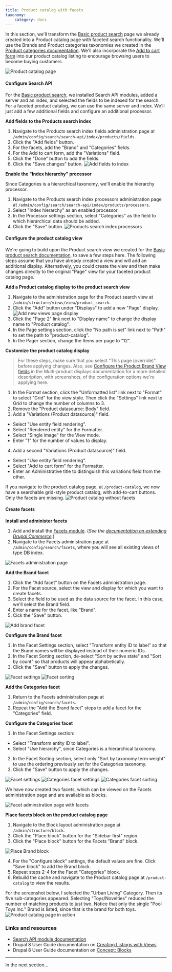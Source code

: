 ```yaml
---
title: Product catalog with facets
taxonomy:
    category: docs
---
```


In this section, we'll transform the [Basic product search](../01.product-search) page we already created into a Product catalog page with faceted search functionality. We'll use the Brands and Product categories taxonomies we created in the [Product categories documentation](../../02.product-architecture/03.product-categories). We'll also incorporate the [Add to cart form](../../04.displaying-products/02.add-to-cart-form) into our product catalog listing to encourage browsing users to become buying customers.

![Product catalog page](../../images/product-catalog.jpg)

#### Configure Search API
For the [Basic product search](../01.product-search), we installed Search API modules, added a server and an index, and selected the fields to be indexed for the search. For a faceted product catalog, we can use the same server and index. We'll just add a few additional fields and configure an additional processor.

**Add fields to the Products search index**
1. Navigate to the Products search index fields administration page at `/admin/config/search/search-api/index/products/fields`.
2. Click the "Add fields" button.
3. For the facets, add the "Brand" and "Categories" fields.
4. For the Add to cart form, add the "Variations" field.
5. Click the "Done" button to add the fields.
6. Click the "Save changes" button.
![Add fields to index](../../images/product-catalog-1.jpg)

**Enable the "Index hierarchy" processor**

Since Categories is a hierarchical taxonomy, we'll enable the hierarchy processor.
1. Navigate to the Products search index processors administration page at `/admin/config/search/search-api/index/products/processors`.
2. Select "Index hierarchy" as an enabled processor.
3. In the Processor settings section, select "Categories" as the field to which hierarchical data should be added.
4. Click the "Save" button.
![Products search index processors](../../images/product-catalog-11.jpg)

#### Configure the product catalog view
We're going to build upon the Product search view we created for the [Basic product search documentation](../01.product-search), to save a few steps here. The following steps assume that you have already created a view and will add an additional display. Alternatively, you could create the view and then make changes directly to the original "Page" view for your faceted product catalog page.

**Add a Product catalog display to the product search view**
1. Navigate to the administration page for the Product search view at `/admin/structure/views/view/product_search`.
2. Click the "Add" button under "Displays" to add a new "Page" display.
![Add new views page display](../../images/product-catalog-2.jpg)
3. Click the "Page 2" link next to "Display name" to change the display name to "Product catalog".
4. In the Page settings section, click the "No path is set" link next to "Path" to set the path to "product-catalog".
5. In the Pager section, change the Items per page to "12".

**Customize the product catalog display**
>For these steps, make sure that you select "This page (override)" before applying changes. Also, see [Configure the Product Brand View fields](../../04.displaying-products/05.multiple-products#configure-the-product-brand-view-fields) in the Multi-product displays documentation for a more detailed description, with screenshots, of the configuration options we're applying here.

1. In the Format section, click the "Unformatted list" link next to "Format" to select "Grid" for the view style. Then click the "Settings" link next to Grid to change the number of columns to 3.
2. Remove the "Product datasource: Body" field.
3. Add a "Variations (Product datasource)" field.
 - Select "Use entity field rendering".
 - Select "Rendered entity" for the Formatter.
 - Select "Single image" for the View mode.
 - Enter "1" for the number of values to display.
4. Add a second "Variations (Product datasource)" field.
 - Select "Use entity field rendering".
 - Select "Add to cart form" for the Formatter.
 - Enter an Administrative title to distinguish this variations field from the other.

If you navigate to the product catalog page, at `/product-catalog`, we now have a searchable grid-style product catalog, with add-to-cart buttons. Only the facets are missing.
![Product catalog without facets](../../images/product-catalog-3.jpg)

#### Create facets
**Install and administer facets**
1. Add and install the [Facets module]. (*See the [documentation on extending Drupal Commerce](../../../02.install-update/06.extending).*)
2. Navigate to the Facets administration page at `/admin/config/search/facets`, where you will see all existing views of type DB index.

![Facets administration page](../../images/product-catalog-4.jpg)

**Add the Brand facet**
1. Click the "Add facet" button on the Facets administration page.
2. For the Facet source, select the view and display for which you want to create facets.
3. Select the field to be used as the data source for the facet. In this case, we'll select the Brand field.
4. Enter a name for the facet, like "Brand".
5. Cick the "Save" button.

![Add brand facet](../../images/product-catalog-5.jpg)

**Configure the Brand facet**
1. In the Facet Settings section, select "Transform entity ID to label" so that the Brand names will be displayed instead of their numeric IDs.
2. In the Facet Sorting section, de-select "Sort by active state" and "Sort by count" so that products will appear alphabetically.
3. Click the "Save" button to apply the changes.

![Facet settings](../../images/product-catalog-6.jpg)
![Facet sorting](../../images/product-catalog-7.jpg)

**Add the Categories facet**
1. Return to the Facets administration page at `/admin/config/search/facets`.
2. Repeat the "Add the Brand facet" steps to add a facet for the "Categories" field.

**Configure the Categories facet**
1. In the Facet Settings section:
 - Select "Transform entity ID to label".
 - Select "Use hierarchy", since Categories is a hierarchical taxonomy.
2. In the Facet Sorting section, select only "Sort by taxonomy term weight" to use the ordering previously set for the Categories taxonomy.
3. Click the "Save" button to apply the changes.

![Facet settings](../../images/product-catalog-6.jpg)
![Categories facet settings](../../images/product-catalog-12.jpg)
![Categories facet sorting](../../images/product-catalog-10.jpg)

We have now created two facets, which can be viewed on the Facets administration page and are available as blocks.

![Facet adminstration page with facets](../../images/product-catalog-8.jpg)

**Place facets block on the product catalog page**
1. Navigate to the Block layout administration page at `/admin/structure/block`.
2. Click the "Place block" button for the "Sidebar first" region.
3. Click the "Place block" button for the Facets "Brand" block.

![Place Brand block](../../images/product-catalog-9.jpg)

4. For the "Configure block" settings, the default values are fine. Click "Save block" to add the Brand block.
5. Repeat steps 2-4 for the Facet "Categories" block.
6. Rebuild the cache and navigate to the Product catalog page at `/product-catalog` to view the results.

For the screenshot below, I selected the "Urban Living" Category. Then its five sub-categories appeared. Selecting "Toys/Novelties" reduced the number of matching products to just two. Notice that only the single "Pool Toys Inc." Brand is listed, since that is the brand for both toys.
![Product catalog page in action](../../images/product-catalog-13.jpg)

### Links and resources
* [Search API module documentation]
* Drupal 8 User Guide documentation on [Creating Listings with Views]
* Drupal 8 User Guide documentation on [Concept: Blocks]

---
In the next section...

[Search API module documentation]: https://www.drupal.org/docs/8/modules/search-api
[Creating Listings with Views]: https://www.drupal.org/docs/user_guide/en/views-chapter.html
[Facets module]: https://www.drupal.org/project/facets
[Concept: Blocks]: https://www.drupal.org/docs/user_guide/en/block-concept.html
